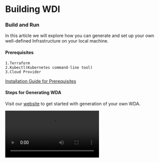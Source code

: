 # Building WDI

### Build and Run

In this article we will explore how you can generate and set up your own well-defined Infrastructure on your local machine.

#### Prerequisites
    1.Terraform
    2.Kubectl(Kubernetes command-line tool) 
    3.Cloud Provider
    
[Installation Guide for Prerequisites](http://127.0.0.1:8000/Documentation/WDI/2Prerequisites/)


#### Steps for Generating WDA

Visit our [website](http://localhost:3000/wdi) to get started with generation of your own WDA.

![type:video](./vid.mp4)
